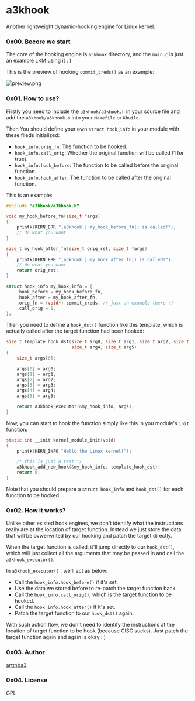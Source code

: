 # a3khook

Another lightweight dynamic-hooking engine for Linux kernel.

### 0x00. Becore we start

The core of the hooking engine is `a3khook` directory, and the `main.c` is just an example LKM using it : )

This is the preview of hooking `commit_creds()` as an example:

![preview.png](https://s2.loli.net/2023/05/15/tF21qeGI3oEkSrH.png)

### 0x01. How to use?

Firstly you need to include the `a3khook/a3khook.h` in your source file and add the `a3khook/a3khook.o` into your `Makefile` or `Kbuild`.

Then You should define your own `struct hook_info` in your module with these fileds initialized:

- `hook_info.orig_fn`: The function to be hooked.
- `hook_info.call_orig`: Whether the original function will be called (1 for true).
- `hook_info.hook_before`: The function to be called before the original function.
- `hook_info.hook_after`: The function to be called after the original function.

This is an example:

```c
#include "a3khook/a3khook.h"

void my_hook_before_fn(size_t *args)
{
    printk(KERN_ERR "[a3khook:] my_hook_before_fn() is called!");
    // do what you want
}

size_t my_hook_after_fn(size_t orig_ret, size_t *args)
{
    printk(KERN_ERR "[a3khook:] my_hook_after_fn() is called!");
    // do what you want
    return orig_ret;
}

struct hook_info my_hook_info = {
    .hook_before = my_hook_before_fn,
    .hook_after = my_hook_after_fn,
    .orig_fn = (void*) commit_creds, // just an example there :)
    .call_orig = 1,
};
```

Then you need to define a `hook_dst()` function like this template, which is actually called after the target function had been hooked:

```c
size_t template_hook_dst(size_t arg0, size_t arg1, size_t arg2, size_t arg3, 
                         size_t arg4, size_t arg5)
{
    size_t args[6];

    args[0] = arg0;
    args[1] = arg1;
    args[2] = arg2;
    args[3] = arg3;
    args[4] = arg4;
    args[5] = arg5;

    return a3khook_executor(&my_hook_info, args);
}
```

Now, you can start to hook the function simply like this in you module's `init` function:

```c
static int __init kernel_module_init(void)
{
    printk(KERN_INFO "Hello the Linux kernel!");

    /* this is just a test */
    a3khook_add_new_hook(&my_hook_info, template_hook_dst);
    return 0;
}
```

Note that you should prepare a `struct hook_info` and `hook_dst()` for each function to be hooked.

### 0x02. How it works?

Unlike other existed hook engines, we don't identify what the instructions really are at the location of target function. Instead we just store the data that will be ovwerwrited by our hooking and patch the target directly.

When the target function is called, it'll jump directly to our `hook_dst()`, which will just collect all the arguments that may be passed in and call the `a3khook_executor()`.

In `a3khook_executor()` , we'll act as below:

- Call the `hook_info.hook_before()` if it's set.
- Use the data we stored before to re-patch the target function back.
- Call the `hook_info.call_orig()`, which is the target function to be hooked.
- Call the `hook_info.hook_after()` if it's set.
- Patch the target function to our `hook_dst()` again.

With such action flow, we don't need to identify the instructions at the location of target function to be hook (because CISC sucks). Just patch the target function again and again is okay : )

### 0x03. Author

[arttnba3](mailto:arttnba@gmail.com)

### 0x04. License

GPL
